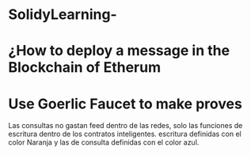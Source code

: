 # SolidyLearning-

# ¿How to deploy a message in the Blockchain of Etherum 

# Use Goerlic Faucet to make proves 
Las consultas no gastan feed dentro de las redes, solo las funciones de escritura dentro de 
los contratos inteligentes. escritura definidas con el color Naranja y las de consulta definidas con el color 
azul. 

